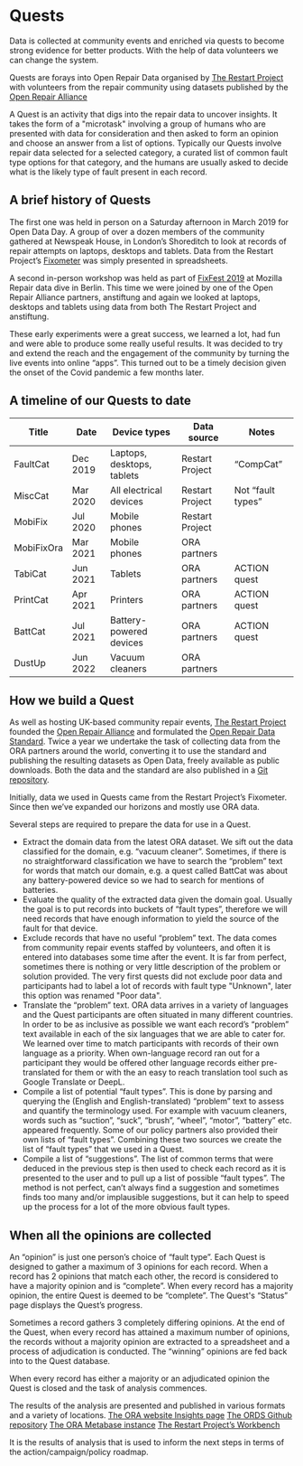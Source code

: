 # Quests

Data is collected at community events and enriched via quests to become strong evidence for better products. With the help of data volunteers we can change the system.

Quests are forays into Open Repair Data organised by [The Restart Project](https://restarters.net/workbench) with volunteers from the repair community using datasets published by the [Open Repair Alliance](https://openrepair.org/)

A Quest is an activity that digs into the repair data to uncover insights. It takes the form of a "microtask" involving a group of humans who are presented with data for consideration and then asked to form an opinion and choose an answer from a list of options. Typically our Quests involve repair data selected for a selected category, a curated list of common fault type options for that category, and the humans are usually asked to decide what is the likely type of fault present in each record.

## A brief history of Quests

The first one was held in person on a Saturday afternoon in March 2019 for Open Data Day. A group of over a dozen members of the community gathered at Newspeak House, in London’s Shoreditch to look at records of repair attempts on laptops, desktops and tablets. Data from the Restart Project’s [Fixometer](https://therestartproject.org/fixometer-2/) was simply presented in spreadsheets.

A second in-person workshop was held as part of [FixFest 2019](https://reparatur-festival.runder-tisch-reparatur.de/fixfest-2019/) at Mozilla Repair data dive in Berlin. This time we were joined by one of the Open Repair Alliance partners, anstiftung and again we looked at laptops, desktops and tablets using data from both The Restart Project and anstiftung.

These early experiments were a great success, we learned a lot, had fun and were able to produce some really useful results. It was decided to try and extend the reach and the engagement of the community by turning the live events into online “apps”. This turned out to be a timely decision given the onset of the Covid pandemic a few months later.

## A timeline of our Quests to date

| Title      | Date     | Device types               | Data source     | Notes             |
|------------|----------|----------------------------|-----------------|-------------------|
| FaultCat   | Dec 2019 | Laptops, desktops, tablets | Restart Project | “CompCat”         |
| MiscCat    | Mar 2020 | All electrical devices     | Restart Project | Not “fault types” |
| MobiFix    | Jul 2020 | Mobile phones              | Restart Project |                   |
| MobiFixOra | Mar 2021 | Mobile phones              | ORA partners    |                   |
| TabiCat    | Jun 2021 | Tablets                    | ORA partners    | ACTION quest      |
| PrintCat   | Apr 2021 | Printers                   | ORA partners    | ACTION quest      |
| BattCat    | Jul 2021 | Battery-powered devices    | ORA partners    | ACTION quest      |
| DustUp     | Jun 2022 | Vacuum cleaners            | ORA partners    |                   |

## How we build a Quest

As well as hosting UK-based community repair events, [The Restart Project](https://therestartproject.org/) founded the [Open Repair Alliance](https://openrepair.org/) and formulated the [Open Repair Data Standard](https://openrepair.org/open-data/open-standard/). Twice a year we  undertake the task of collecting data from the ORA partners around the world, converting it to use the standard and publishing the resulting datasets as Open Data, freely available as public downloads. Both the data and the standard are also published in a [Git repository](https://github.com/openrepair).

Initially, data we used in Quests came from the Restart Project’s Fixometer. Since then we’ve expanded our horizons and mostly use ORA data.

Several steps are required to prepare the data for use in a Quest.

* Extract the domain data from the latest ORA dataset. We sift out the data classified for the domain, e.g. “vacuum cleaner”. Sometimes, if there is no straightforward classification we have to search the “problem” text for words that match our domain, e.g. a quest called BattCat was about any battery-powered device so we had to search for mentions of batteries.
* Evaluate the quality of the extracted data given the domain goal. Usually the goal is to put records into buckets of “fault types”, therefore we will need records that have enough information to yield the source of the fault for that device.
* Exclude records that have no useful “problem” text. The data comes from community repair events staffed by volunteers, and often it is entered into databases some time after the event. It is far from perfect, sometimes there is nothing or very little description of the problem or solution provided. The very first quests did not exclude poor data and participants had to label a lot of records with fault type "Unknown", later this option was renamed "Poor data".
* Translate the “problem” text. ORA data arrives in a variety of languages and the Quest participants are often situated in many different countries. In order to be as inclusive as possible we want each record’s “problem” text available in each of the six languages that we are able to cater for. We learned over time to match participants with records of their own language as a priority. When own-language record ran out for a participant they would be offered other language records either pre-translated for them or with the an easy to reach translation tool such as Google Translate or DeepL.
* Compile a list of potential “fault types”. This is done by parsing and querying the (English and English-translated) “problem” text to assess and quantify the terminology used. For example with vacuum cleaners, words such as “suction”, “suck”, “brush”,  “wheel”, “motor”, “battery” etc. appeared frequently. Some of our policy partners also provided their own lists of “fault types”. Combining these two sources we create the list of “fault types” that we used in a Quest.
* Compile a list of “suggestions”. The list of common terms that were deduced in the previous step is then used to check each record as it is presented to the user and to pull up a list of possible “fault types”. The method is not perfect, can’t always find a suggestion and sometimes finds too many and/or implausible suggestions, but it can help to speed up the process for a lot of the more obvious fault types.

## When all the opinions are collected

An “opinion” is just one person’s choice of “fault type”. Each Quest is designed to gather a maximum of 3 opinions for each record. When a record has 2 opinions that match each other, the record is considered to have a majority opinion and is “complete”. When every record has a majority opinion, the entire Quest is deemed to be “complete”. The Quest's “Status” page displays the Quest’s progress.

Sometimes a record gathers 3 completely differing opinions. At the end of the Quest, when every record has attained a maximum number of opinions, the records without a majority opinion are extracted to a spreadsheet and a process of adjudication is conducted. The “winning” opinions are fed back into to the Quest database.

When every record has either a majority or an adjudicated opinion the Quest is closed and the task of analysis commences.

The results of the analysis are presented and published in various formats and a variety of locations.
[The ORA website Insights page](https://openrepair.org/open-data/insights/)
[The ORDS Github repository](https://github.com/openrepair/data/tree/master/quests)
[The ORA Metabase instance](https://metabase.openrepair.org/public/dashboard/aa819192-2725-4a5e-b714-b2cc8195b01b)
[The Restart Project’s Workbench](https://restarters.net/workbench)

It is the results of analysis that is used to inform the next steps in terms of the action/campaign/policy roadmap.
